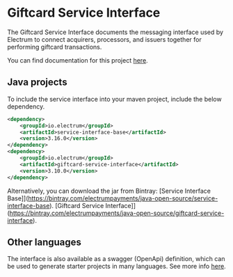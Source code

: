 # Giftcard Service Interface

The Giftcard Service Interface documents the messaging interface used by Electrum to connect acquirers, processors, and issuers together for performing giftcard transactions.

You can find documentation for this project [here](https://electrumpayments.github.io/giftcard-service-interface-docs/).

## Java projects

To include the service interface into your maven project, include the below dependency.

```xml
<dependency>
    <groupId>io.electrum</groupId>
    <artifactId>service-interface-base</artifactId>
    <version>3.16.0</version>
</dependency>
<dependency>
    <groupId>io.electrum</groupId>
    <artifactId>giftcard-service-interface</artifactId>
    <version>3.10.0</version>
</dependency>
```

Alternatively, you can download the jar from Bintray:
[Service Interface Base]](https://bintray.com/electrumpayments/java-open-source/service-interface-base).
[Giftcard Service Interface]](https://bintray.com/electrumpayments/java-open-source/giftcard-service-interface).

## Other languages

The interface is also available as a swagger (OpenApi) definition, which can be used to generate starter projects in many languages. See more info [here](https://electrumpayments.github.io/giftcard-service-interface-docs/specification/swagger).

